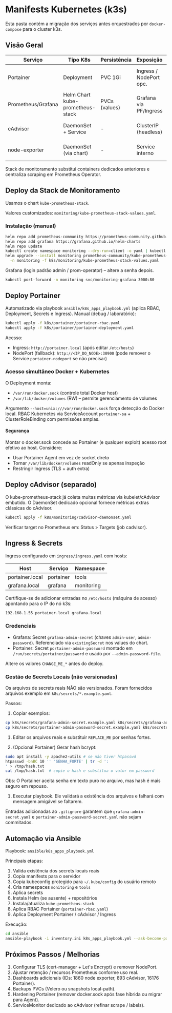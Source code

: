 # Manifests Kubernetes (k3s)

Esta pasta contém a migração dos serviços antes orquestrados por `docker-compose` para o cluster k3s.

## Visão Geral

| Serviço              | Tipo K8s                        | Persistência    | Exposição         | Observações |
|----------------------|---------------------------------|-----------------|-------------------|-------------|
| Portainer            | Deployment                      | PVC 1Gi         | Ingress / NodePort opc. | Gerencia Docker + cluster k3s. Métricas em `/api/system/metrics` |
| Prometheus/Grafana   | Helm Chart kube-prometheus-stack| PVCs (values)   | Grafana via PF/Ingress | Stack de monitoramento principal |
| cAdvisor             | DaemonSet + Service             | -               | ClusterIP (headless) | Métricas por nó dos containers Docker e pods |
| node-exporter        | DaemonSet (via chart)           | -               | Service interno    | Métricas de host (CPU, memória, filesystem) |

Stack de monitoramento substitui containers dedicados anteriores e centraliza scraping em Prometheus Operator.

## Deploy da Stack de Monitoramento

Usamos o chart `kube-prometheus-stack`.

Valores customizados: `monitoring/kube-prometheus-stack-values.yaml`.

### Instalação (manual)

```bash
helm repo add prometheus-community https://prometheus-community.github.io/helm-charts
helm repo add grafana https://grafana.github.io/helm-charts
helm repo update
kubectl create namespace monitoring --dry-run=client -o yaml | kubectl apply -f -
helm upgrade --install monitoring prometheus-community/kube-prometheus-stack \
  -n monitoring -f k8s/monitoring/kube-prometheus-stack-values.yaml
```

Grafana (login padrão admin / prom-operator) – altere a senha depois.

```bash
kubectl port-forward -n monitoring svc/monitoring-grafana 3000:80
```

## Deploy Portainer

Automatizado via playbook `ansible/k8s_apps_playbook.yml` (aplica RBAC, Deployment, Secrets e Ingress). Manual (debug / laboratório):

```bash
kubectl apply -f k8s/portainer/portainer-rbac.yaml
kubectl apply -f k8s/portainer/portainer-deployment.yaml
```

Acesso:

- Ingress: `http://portainer.local` (após editar `/etc/hosts`)
- NodePort (fallback): `http://<IP_DO_NODE>:30900` (pode remover o Service `portainer-nodeport` se não precisar)

### Acesso simultâneo Docker + Kubernetes

O Deployment monta:

- `/var/run/docker.sock` (controle total Docker host)
- `/var/lib/docker/volumes` (RW) – permite gerenciamento de volumes

Argumento `--host=unix:///var/run/docker.sock` força detecção do Docker local. RBAC Kubernetes via ServiceAccount `portainer-sa` + ClusterRoleBinding com permissões amplas.

#### Segurança

Montar o docker.sock concede ao Portainer (e qualquer exploit) acesso root efetivo ao host. Considere:

- Usar Portainer Agent em vez de socket direto
- Tornar `/var/lib/docker/volumes` readOnly se apenas inspeção
- Restringir Ingress (TLS + auth extra)

## Deploy cAdvisor (separado)

O kube-prometheus-stack já coleta muitas métricas via kubelet/cAdvisor embutido. O DaemonSet dedicado opcional fornece métricas extras clássicas do cAdvisor.

```bash
kubectl apply -f k8s/monitoring/cadvisor-daemonset.yaml
```

Verificar target no Prometheus em: Status > Targets (job cadvisor).

## Ingress & Secrets

Ingress configurado em `ingress/ingress.yaml` com hosts:

| Host            | Serviço    | Namespace   |
|-----------------|-----------|-------------|
| portainer.local | portainer | tools       |
| grafana.local   | grafana   | monitoring  |

Certifique-se de adicionar entradas no `/etc/hosts` (máquina de acesso) apontando para o IP do nó k3s:

```bash
192.168.1.55 portainer.local grafana.local
```

### Credenciais

- Grafana: Secret `grafana-admin-secret` (chaves `admin-user`, `admin-password`). Referenciado via `existingSecret` nos values do chart.
- Portainer: Secret `portainer-admin-password` montado em `/run/secrets/portainer/password` e usado por `--admin-password-file`.

Altere os valores `CHANGE_ME_*` antes do deploy.

### Gestão de Secrets Locais (não versionadas)

Os arquivos de secrets reais NÃO são versionados. Foram fornecidos arquivos exemplo em `k8s/secrets/*.example.yaml`.

Passos:

1. Copiar exemplos:

  ```bash
  cp k8s/secrets/grafana-admin-secret.example.yaml k8s/secrets/grafana-admin-secret.yaml
  cp k8s/secrets/portainer-admin-password-secret.example.yaml k8s/secrets/portainer-admin-password-secret.yaml
  ```

1. Editar os arquivos reais e substituir `REPLACE_ME` por senhas fortes.

1. (Opcional Portainer) Gerar hash bcrypt:

  ```bash
  sudo apt install -y apache2-utils # se não tiver htpasswd
  htpasswd -bnBC 10 '' 'SENHA_FORTE' | tr -d ':
' > /tmp/hash.txt
  cat /tmp/hash.txt  # copie o hash e substitua o valor em password
  ```

  Obs: O Portainer aceita senha em texto puro no arquivo, mas hash é mais seguro em repouso.

1. Executar playbook. Ele validará a existência dos arquivos e falhará com mensagem amigável se faltarem.

Entradas adicionadas ao `.gitignore` garantem que `grafana-admin-secret.yaml` e `portainer-admin-password-secret.yaml` não sejam commitados.

## Automação via Ansible

Playbook: `ansible/k8s_apps_playbook.yml`

Principais etapas:

 1. Valida existência dos secrets locais reais
 2. Copia manifests para o servidor
 3. Copia kubeconfig protegido para `~/.kube/config` do usuário remoto
 4. Cria namespaces `monitoring` e `tools`
 5. Aplica secrets
 6. Instala Helm (se ausente) + repositórios
 7. Instala/atualiza `kube-prometheus-stack`
 8. Aplica RBAC Portainer (`portainer-rbac.yaml`)
 9. Aplica Deployment Portainer / cAdvisor / Ingress

Execução:

```bash
cd ansible
ansible-playbook -i inventory.ini k8s_apps_playbook.yml --ask-become-pass
```

## Próximos Passos / Melhorias

1. Configurar TLS (cert-manager + Let's Encrypt) e remover NodePort.
2. Ajustar retenção / recursos Prometheus conforme uso real.
3. Dashboards adicionais (IDs: 1860 node exporter, 893 cAdvisor, 16176 Portainer).
4. Backups PVCs (Velero ou snapshots local-path).
5. Hardening Portainer (remover docker.sock após fase híbrida ou migrar para Agent).
6. ServiceMonitor dedicado ao cAdvisor (refinar scrape / labels).

